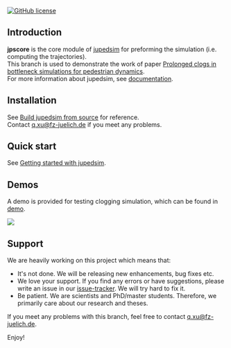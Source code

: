 [![GitHub license](https://img.shields.io/badge/license-GPL-blue.svg)](https://raw.githubusercontent.com/JuPedSim/jpscore/master/LICENSE)

## Introduction

**jpscore** is the core module of [jupedsim](https://www.jupedsim.org/jupedsim_introduction.html) for preforming the simulation (i.e. computing the trajectories).  
This branch is used to demonstrate the work of paper [Prolonged clogs in bottleneck simulations for pedestrian dynamics](https://www.sciencedirect.com/science/article/abs/pii/S0378437121002065).  
For more information about jupedsim, see [documentation](https://www.jupedsim.org/). 

## Installation

See [Build jupedsim from source](https://www.jupedsim.org/jupedsim_requirements.html) for reference.  
Contact q.xu@fz-juelich.de if you meet any problems.

## Quick start

See [Getting started with jupedsim](http://www.jupedsim.org/jpscore_introduction.html).


## Demos

A demo is provided for testing clogging simulation, which can be found in [demo](https://github.com/xuqiancheng/jpscore/tree/CLOG/demos/scenario_1_clogging).  

![](G:\Jpscore_CLOG\jpscore\demos\scenario_1_clogging\clogging.png)  




## Support

We are heavily working on this project which means that:

- It's not done. We will be releasing new enhancements, bug fixes etc.
- We love your support. If you find any errors or have suggestions, please write an issue in our [issue-tracker](https://github.com/JuPedSim/jpscore/issues). We will try hard to fix it.
- Be patient. We are scientists and PhD/master students. Therefore, we primarily care about our research and theses.

If you meet any problems with this branch, feel free to contact q.xu@fz-juelich.de.

Enjoy!

